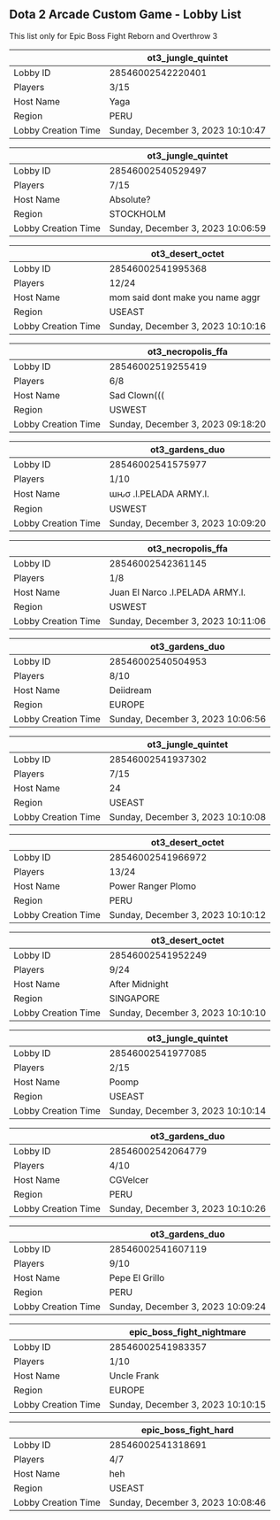 ## Dota 2 Arcade Custom Game - Lobby List

This list only for Epic Boss Fight Reborn and Overthrow 3

|  | ot3_jungle_quintet |
| ------ | ------ |
| Lobby ID | 28546002542220401 |
| Players | 3/15 |
| Host Name | Yaga |
| Region | PERU |
| Lobby Creation Time | Sunday, December 3, 2023 10:10:47 |


|  | ot3_jungle_quintet |
| ------ | ------ |
| Lobby ID | 28546002540529497 |
| Players | 7/15 |
| Host Name | Absolute? |
| Region | STOCKHOLM |
| Lobby Creation Time | Sunday, December 3, 2023 10:06:59 |


|  | ot3_desert_octet |
| ------ | ------ |
| Lobby ID | 28546002541995368 |
| Players | 12/24 |
| Host Name | mom said dont make you name aggr |
| Region | USEAST |
| Lobby Creation Time | Sunday, December 3, 2023 10:10:16 |


|  | ot3_necropolis_ffa |
| ------ | ------ |
| Lobby ID | 28546002519255419 |
| Players | 6/8 |
| Host Name | Sad Clown((( |
| Region | USWEST |
| Lobby Creation Time | Sunday, December 3, 2023 09:18:20 |


|  | ot3_gardens_duo |
| ------ | ------ |
| Lobby ID | 28546002541575977 |
| Players | 1/10 |
| Host Name | ɯԋσ .l.PELADA ARMY.l. |
| Region | USWEST |
| Lobby Creation Time | Sunday, December 3, 2023 10:09:20 |


|  | ot3_necropolis_ffa |
| ------ | ------ |
| Lobby ID | 28546002542361145 |
| Players | 1/8 |
| Host Name | Juan El Narco .l.PELADA ARMY.l. |
| Region | USWEST |
| Lobby Creation Time | Sunday, December 3, 2023 10:11:06 |


|  | ot3_gardens_duo |
| ------ | ------ |
| Lobby ID | 28546002540504953 |
| Players | 8/10 |
| Host Name | Deiidream |
| Region | EUROPE |
| Lobby Creation Time | Sunday, December 3, 2023 10:06:56 |


|  | ot3_jungle_quintet |
| ------ | ------ |
| Lobby ID | 28546002541937302 |
| Players | 7/15 |
| Host Name | 24 |
| Region | USEAST |
| Lobby Creation Time | Sunday, December 3, 2023 10:10:08 |


|  | ot3_desert_octet |
| ------ | ------ |
| Lobby ID | 28546002541966972 |
| Players | 13/24 |
| Host Name | Power Ranger Plomo |
| Region | PERU |
| Lobby Creation Time | Sunday, December 3, 2023 10:10:12 |


|  | ot3_desert_octet |
| ------ | ------ |
| Lobby ID | 28546002541952249 |
| Players | 9/24 |
| Host Name | After Midnight |
| Region | SINGAPORE |
| Lobby Creation Time | Sunday, December 3, 2023 10:10:10 |


|  | ot3_jungle_quintet |
| ------ | ------ |
| Lobby ID | 28546002541977085 |
| Players | 2/15 |
| Host Name | Poomp |
| Region | USEAST |
| Lobby Creation Time | Sunday, December 3, 2023 10:10:14 |


|  | ot3_gardens_duo |
| ------ | ------ |
| Lobby ID | 28546002542064779 |
| Players | 4/10 |
| Host Name | CGVelcer |
| Region | PERU |
| Lobby Creation Time | Sunday, December 3, 2023 10:10:26 |


|  | ot3_gardens_duo |
| ------ | ------ |
| Lobby ID | 28546002541607119 |
| Players | 9/10 |
| Host Name | Pepe El Grillo |
| Region | PERU |
| Lobby Creation Time | Sunday, December 3, 2023 10:09:24 |


|  | epic_boss_fight_nightmare |
| ------ | ------ |
| Lobby ID | 28546002541983357 |
| Players | 1/10 |
| Host Name | Uncle Frank |
| Region | EUROPE |
| Lobby Creation Time | Sunday, December 3, 2023 10:10:15 |


|  | epic_boss_fight_hard |
| ------ | ------ |
| Lobby ID | 28546002541318691 |
| Players | 4/7 |
| Host Name | heh |
| Region | USEAST |
| Lobby Creation Time | Sunday, December 3, 2023 10:08:46 |


